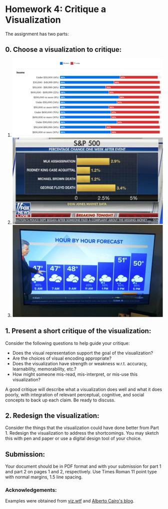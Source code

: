# Homework 4: Critique a Visualization 

The assignment has two parts:

## 0. Choose a visualization to critique: 
1. ![GA election results](./vis/ga-election-result.png)
2. ![DOW reaction to events](./vis/dow.png)
3. ![Weather](./vis/weather.jpg)

## 1. Present a short critique of the visualization: 
Consider the following questions to help guide your critique: 
- Does the visual representation support the goal of the visualization? 
- Are the choices of visual encoding appropriate? 
- Does the visualization have strength or weakness w.r.t. accuracy, learnability, memorability, etc.? 
- How might someone mis-read, mis-interpret, or mis-use this visualization? 

A good critique will describe what a visualization does well and what it does poorly, with integration of relevant perceptual, cognitive, and social concepts to back up each claim. Be ready to discuss.

## 2. Redesign the visualization:
Consider the things that the visualization could have done better from Part 1. Redesign the visualization to address the shortcomings. You may sketch this with pen and paper or use a digital design tool of your choice. 

## Submission:
Your document should be in PDF format and with your submission for part 1 and part 2 on pages 1 and 2, respectively. Use Times Roman 11 point type with normal margins, 1.5 line spacing. 

### Acknowledgements: 
Examples were obtained from [viz.wtf](https://viz.wtf) and [Alberto Cairo's blog](http://www.thefunctionalart.com ).
